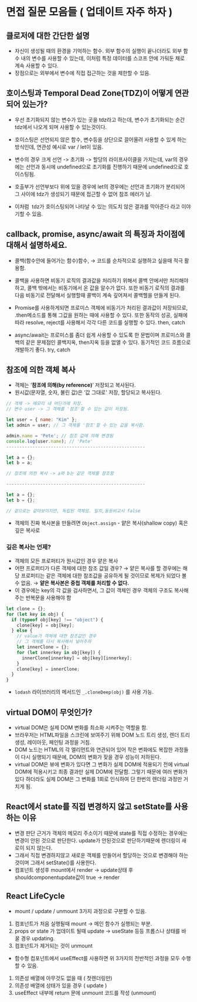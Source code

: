 # 면접 질문 모음들 ( 업데이트 자주 하자 )

## 클로저에 대한 간단한 설명

- 자신이 생성될 때의 환경을 기억하는 함수. 외부 함수의 실행이 끝나더라도 외부 함수 내의 변수를 사용할 수 있는데, 이처럼 특정 데이터를 스코프 안에 가둬둔 채로 계속 사용할 수 있다.
- 장점으로는 외부에서 변수에 직접 접근하는 것을 제한할 수 있음.

## 호이스팅과 Temporal Dead Zone(TDZ)이 어떻게 연관되어 있는가?

- 우선 초기화되지 않는 변수가 있는 곳을 tdz라고 하는데, 변수가 초기화되는 순간 tdz에서 나오게 되며 사용할 수 있는것이다.
- 호이스팅은 선언되지 않은 함수, 변수등을 상단으로 끌어올려 사용할 수 있게 하는 방식인데, 연관성 예시로 var / let이 있음.

- 변수의 경우 크게 선언 -> 초기화 -> 할당의 라이프사이클을 가지는데, var의 경우에는 선언과 동시에 undefined으로 초기화를 진행하기 때문에 undefined으로 호이스팅됨.
- 호출부가 선언부보다 위에 있을 경우에 let의 경우에는 선언과 초기화가 분리되어 그 사이에 tdz가 생성되기 때문에 접근할 수 없어 참조 에러가 남.
- 이처럼  tdz가 호이스팅되어 나타날 수 있는 의도치 않은 결과를 막아준다 라고 이야기할 수 있음.

## callback, promise, async/await 의 특징과 차이점에 대해서 설명하세요.

- 콜백(함수안에 들어가는 함수)함수, → 코드를 순차적으로 실행하고 싶을때 적극 활용함.
- 콜백을 사용하면 비동기 로직의 결과값을 처리하기 위해서 콜백 안에서만 처리해야하고, 콜백 밖에서는 비동기에서 온 값을 알수가 없다. 또한 비동기 로직의 결과를 다음 비동기로 전달해서 실행할때 콜백이 계속 깊어져서 콜백헬을 만들게 된다.

- Promise를 사용하게되면 프로미스 객체에 비동기가 처리된 결과값이 저장되므로, .then메소드를 통해 그값을 원하는 때에 사용할 수 있다. 또한 동작의 성공, 실패에 따라 resolve, reject를 사용해서 각각 다른 코드를 실행할 수 있다. then, catch

- async/await는 프로미스를 좀더 쉽게 사용할 수 있도록 한 문법이며 프로미스와 콜백의 같은 문제점인 콜백지옥, then지옥 등을 없앨 수 있다. 동기적인 코드 흐름으로 개발하기 좋다. try, catch

## 참조에 의한 객체 복사

- 객체는 ‘**참조에 의해(by reference)**’ 저장되고 복사된다.
- 원시값(문자열, 숫자, 불린 값)은 ‘값 그대로' 저장, 할당되고 복사된다.

```jsx
// 객체 -> 메모리 내 어딘가에 저장.
// 변수 user -> 그 객체를 '참조'할 수 있는 값이 저장됨.

let user = { name: "Kim" };
let admin = user; // 그 객체를 '참조'할 수 있는 값을 복사함.

admin.name = 'Pete'; // 참조 값에 의해 변경됨
console.log(user.name); // 'Pete'
-----------------------------------------------------

let a = {};
let b = a;

// 참조에 의한 복사 -> a와 b는 같은 객체를 참조함

-----------------------------------------------------

let a = {};
let b = {};

// 겉으로는 같아보이지만, 독립된 객체임. 일치,동등비교시 false
```

- 객체의 진짜 복사본을 만들려면 `Object.assign` - 얕은 복사(shallow copy) 혹은 깊은 복사로

### 깊은 복사는 언제?

- 객체의 모든 프로퍼티가 원시값인 경우 얕은 복사
- 어떤 프로퍼티가 다른 객체에 대한 참조 값일 경우?
  → 얕은 복사를 할 경우에는 해당 프로퍼티는 같은 객체에 대한 참조값을 공유하게 될 것이므로 복제가 되었다 볼 수 없음.
  → **얕은 복사본은 중첩 객체를 처리할 수 없다.**
- 이 경우에는 key의 각 값을 검사하면서, 그 값이 객체인 경우 객체의 구조도 복사해주는 반복문을 사용해야 함

```jsx
let clone = {};
for (let key in obj) {
  if (typeof obj[key] !== "object") {
    clone[key] = obj[key];
  } else {
    // value가 객체에 대한 참조값인 경우
    // 그 객체를 다시 복사해서 넣어주자
    let innerClone = {};
    for (let innerkey in obj[key]) {
      innerClone[innerkey] = obj[key][innerkey];
    }
    clone[key] = innerClone;
  }
}
```

- `lodash` 라이브러리의 메서드인 `_.cloneDeep(obj)` 를 사용 가능.

## virtual DOM이 무엇인가?

- virtual DOM은 실제 DOM 변화를 최소화 시켜주는 역할을 함.
- 브라우저는 HTML파일을 스크린에 보여주기 위해 DOM 노드 트리 생성, 렌더 트리 생성, 레이아웃, 페인팅 과정을 거침.
- DOM 노드는 HTML의 각 엘리먼트와 연관되어 있어 작은 변화에도 복잡한 과정들이 다시 실행되기 때문에, DOM의 변화가 잦을 경우 성능이 저하된다.
- virtual DOM은 뷰에 변화가 있다면 그 변화가 실제 DOM에 적용되기 전에 virtual DOM에 적용시키고 최종 결과만 실제 DOM에 전달함. 그렇기 때문에 여러 변화가 있다 하더라도 실제 DOM은 그 변화를 1회로 인식하여 단 한번의 렌더링 과정만 거치게 됨.

## React에서 state를 직접 변경하지 않고 setState를 사용하는 이유

- 변경 판단 근거가 객체의 메모리 주소이기 때문에 state를 직접 수정하는 경우에는 변경이 안된 것으로 판단한다. update가 안된것으로 판단하기때문에 렌더링이 새로이 되지 않는다.
- 그래서 직접 변경하지않고 새로운 객체를 만들어서 할당하는 것으로 변경해야 하는 것이며 그래서 setState()를 사용한다.
- 컴포넌트 생성후 mount에서 render -> update상태 후 shouldcomponentupdate값이 true -> render

## React LifeCycle

- mount / update / unmount 3가지 과정으로 구분할 수 있음.

1. 컴포넌트가 처음 실행될때 mount -> 메인 함수가 실행되는 부분.
2. props or state 가 업데이트 될때 update -> useState 등등 프롭스나 상태를 바꿀 경우 updating.
3. 컴포넌트가 제거되는 것이 unmount

- 함수형 컴포넌트에서 useEffect를 사용하면 위 3가지의 전반적인 과정을 모두 수행할 수 있음.

1. 의존성 배열에 아무것도 없을 때 ( 첫렌더링만)
2. 의존성 배열에 상태가 있을 경우 ( update )
3. useEffect 내부에 return 문에 unmount 코드를 작성 (unmount)
